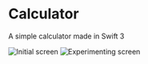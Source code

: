 # Calculator
A simple calculator made in Swift 3

![Initial screen](https://github.com/cdeust/Calculator/master/Calculator/Images/Github/InitialScreen.png)
![Experimenting screen](https://github.com/cdeust/Calculator/master/Calculator/Images/Github/ExperimentingScreen.png)
